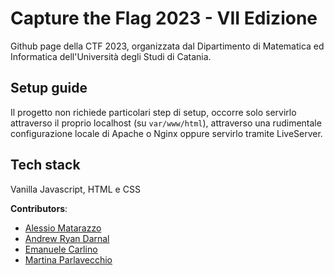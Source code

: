 # Capture the Flag 2023 - VII Edizione
Github page della CTF 2023, organizzata dal Dipartimento di Matematica ed Informatica dell'Università degli Studi di Catania.

## Setup guide
Il progetto non richiede particolari step di setup, occorre solo servirlo attraverso il proprio localhost (su `var/www/html`), attraverso una rudimentale configurazione locale di Apache o Nginx oppure servirlo tramite LiveServer.

## Tech stack
Vanilla Javascript, HTML e CSS

**Contributors**:
- [Alessio Matarazzo](https://github.com/AlexMatter1512)
- [Andrew Ryan Darnal](https://github.com/AndrewDarnall)
- [Emanuele Carlino](https://github.com/Lupix111)
- [Martina Parlavecchio](https://github.com/makapx)